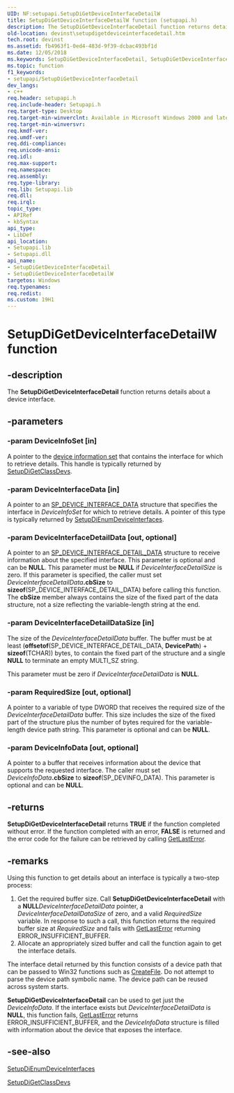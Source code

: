 ```yaml
---
UID: NF:setupapi.SetupDiGetDeviceInterfaceDetailW
title: SetupDiGetDeviceInterfaceDetailW function (setupapi.h)
description: The SetupDiGetDeviceInterfaceDetail function returns details about a device interface.
old-location: devinst\setupdigetdeviceinterfacedetail.htm
tech.root: devinst
ms.assetid: fb4963f1-0ed4-483d-9f39-dcbac493bf1d
ms.date: 12/05/2018
ms.keywords: SetupDiGetDeviceInterfaceDetail, SetupDiGetDeviceInterfaceDetail function [Device and Driver Installation], SetupDiGetDeviceInterfaceDetailA, SetupDiGetDeviceInterfaceDetailW, devinst.setupdigetdeviceinterfacedetail, di-rtns_5203864c-0bc7-4a59-bdb3-ddda0dbbbf98.xml, setupapi/SetupDiGetDeviceInterfaceDetail
ms.topic: function
f1_keywords:
- setupapi/SetupDiGetDeviceInterfaceDetail
dev_langs:
- c++
req.header: setupapi.h
req.include-header: Setupapi.h
req.target-type: Desktop
req.target-min-winverclnt: Available in Microsoft Windows 2000 and later versions of Windows.
req.target-min-winversvr: 
req.kmdf-ver: 
req.umdf-ver: 
req.ddi-compliance: 
req.unicode-ansi: 
req.idl: 
req.max-support: 
req.namespace: 
req.assembly: 
req.type-library: 
req.lib: Setupapi.lib
req.dll: 
req.irql: 
topic_type:
- APIRef
- kbSyntax
api_type:
- LibDef
api_location:
- Setupapi.lib
- Setupapi.dll
api_name:
- SetupDiGetDeviceInterfaceDetail
- SetupDiGetDeviceInterfaceDetailW
targetos: Windows
req.typenames: 
req.redist: 
ms.custom: 19H1
---
```


# SetupDiGetDeviceInterfaceDetailW function


## -description


The <b>SetupDiGetDeviceInterfaceDetail</b> function returns details about a device interface.


## -parameters




### -param DeviceInfoSet [in]

A pointer to the <a href="https://docs.microsoft.com/windows-hardware/drivers/install/device-information-sets">device information set</a> that contains the interface for which to retrieve details. This handle is typically returned by <a href="https://docs.microsoft.com/windows/desktop/api/setupapi/nf-setupapi-setupdigetclassdevsw">SetupDiGetClassDevs</a>.


### -param DeviceInterfaceData [in]

A pointer to an <a href="https://docs.microsoft.com/windows/desktop/api/setupapi/ns-setupapi-sp_device_interface_data">SP_DEVICE_INTERFACE_DATA</a> structure that specifies the interface in <i>DeviceInfoSet</i> for which to retrieve details. A pointer of this type is typically returned by <a href="https://docs.microsoft.com/windows/desktop/api/setupapi/nf-setupapi-setupdienumdeviceinterfaces">SetupDiEnumDeviceInterfaces</a>.


### -param DeviceInterfaceDetailData [out, optional]

A pointer to an <a href="https://docs.microsoft.com/windows/win32/api/setupapi/ns-setupapi-sp_device_interface_detail_data_a">SP_DEVICE_INTERFACE_DETAIL_DATA</a> structure to receive information about the specified interface. This parameter is optional and can be <b>NULL</b>. This parameter must be <b>NULL</b> if <i>DeviceInterfaceDetailSize</i> is zero. If this parameter is specified, the caller must set <i>DeviceInterfaceDetailData</i><b>.cbSize</b> to <b>sizeof</b>(SP_DEVICE_INTERFACE_DETAIL_DATA) before calling this function. The <b>cbSize</b> member always contains the size of the fixed part of the data structure, not a size reflecting the variable-length string at the end.


### -param DeviceInterfaceDetailDataSize [in]

The size of the <i>DeviceInterfaceDetailData</i> buffer. The buffer must be at least (<b>offsetof</b>(SP_DEVICE_INTERFACE_DETAIL_DATA, <b>DevicePath</b>) + <b>sizeof</b>(TCHAR)) bytes, to contain the fixed part of the structure and a single <b>NULL</b> to terminate an empty MULTI_SZ string. 

This parameter must be zero if <i>DeviceInterfaceDetailData</i> is <b>NULL</b>.


### -param RequiredSize [out, optional]

A pointer to a variable of type DWORD that receives the required size of the <i>DeviceInterfaceDetailData</i> buffer. This size includes the size of the fixed part of the structure plus the number of bytes required for the variable-length device path string. This parameter is optional and can be <b>NULL</b>.


### -param DeviceInfoData [out, optional]

A pointer to a buffer that receives information about the device that supports the requested interface. The caller must set <i>DeviceInfoData</i><b>.cbSize</b> to <b>sizeof</b>(SP_DEVINFO_DATA). This parameter is optional and can be <b>NULL</b>.


## -returns



<b>SetupDiGetDeviceInterfaceDetail</b> returns <b>TRUE</b> if the function completed without error. If the function completed with an error, <b>FALSE</b> is returned and the error code for the failure can be retrieved by calling <a href="http://go.microsoft.com/fwlink/p/?linkid=169416">GetLastError</a>.




## -remarks



Using this function to get details about an interface is typically a two-step process:

<ol>
<li>
Get the required buffer size. Call <b>SetupDiGetDeviceInterfaceDetail</b> with a <b>NULL</b><i>DeviceInterfaceDetailData</i> pointer, a <i>DeviceInterfaceDetailDataSize</i> of zero, and a valid <i>RequiredSize</i> variable. In response to such a call, this function returns the required buffer size at <i>RequiredSize</i> and fails with <a href="http://go.microsoft.com/fwlink/p/?linkid=169416">GetLastError</a> returning ERROR_INSUFFICIENT_BUFFER.

</li>
<li>
Allocate an appropriately sized buffer and call the function again to get the interface details.

</li>
</ol>
The interface detail returned by this function consists of a device path that can be passed to Win32 functions such as <a href="https://docs.microsoft.com/windows/desktop/api/fileapi/nf-fileapi-createfilea">CreateFile</a>. Do not attempt to parse the device path symbolic name. The device path can be reused across system starts.

<b>SetupDiGetDeviceInterfaceDetail</b> can be used to get just the <i>DeviceInfoData</i>. If the interface exists but <i>DeviceInterfaceDetailData</i> is <b>NULL</b>, this function fails, <a href="http://go.microsoft.com/fwlink/p/?linkid=169416">GetLastError</a> returns ERROR_INSUFFICIENT_BUFFER, and the <i>DeviceInfoData</i> structure is filled with information about the device that exposes the interface.




## -see-also




<a href="https://docs.microsoft.com/windows/desktop/api/setupapi/nf-setupapi-setupdienumdeviceinterfaces">SetupDiEnumDeviceInterfaces</a>



<a href="https://docs.microsoft.com/windows/desktop/api/setupapi/nf-setupapi-setupdigetclassdevsw">SetupDiGetClassDevs</a>
 

 

